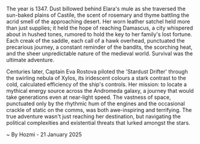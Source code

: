 
The year is 1347.  Dust billowed behind Elara's mule as she traversed the sun-baked plains of Castile, the scent of rosemary and thyme battling the acrid smell of the approaching desert.  Her worn leather satchel held more than just supplies; it held the hope of reaching Damascus, a city whispered about in hushed tones, rumored to hold the key to her family's lost fortune.  Each creak of the saddle, each call of a hawk overhead, punctuated the precarious journey, a constant reminder of the bandits, the scorching heat, and the sheer unpredictable nature of the medieval world.  Survival was the ultimate adventure.

Centuries later, Captain Eva Rostova piloted the 'Stardust Drifter' through the swirling nebula of Xylos, its iridescent colours a stark contrast to the cold, calculated efficiency of the ship's controls.  Her mission: to locate a mythical energy source across the Andromeda galaxy, a journey that would take generations even at near-light speed.  The vastness of space, punctuated only by the rhythmic hum of the engines and the occasional crackle of static on the comms, was both awe-inspiring and terrifying.  The true adventure wasn't just reaching her destination, but navigating the political complexities and existential threats that lurked amongst the stars.

~ By Hozmi - 21 January 2025
